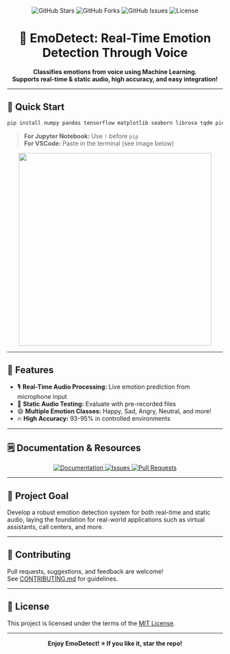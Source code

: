 <!-- EmoDetect: Modern README -->

<p align="center">
  <img src="https://img.shields.io/github/stars/kamlesh-i3004/EmoDetect?style=social" alt="GitHub Stars" />
  <img src="https://img.shields.io/github/forks/kamlesh-i3004/EmoDetect?style=social" alt="GitHub Forks" />
  <img src="https://img.shields.io/github/issues/kamlesh-i3004/EmoDetect" alt="GitHub Issues" />
  <img src="https://img.shields.io/github/license/kamlesh-i3004/EmoDetect" alt="License" />
</p>

<h1 align="center">🎤 EmoDetect: Real-Time Emotion Detection Through Voice</h1>
<p align="center">
  <b>Classifies emotions from voice using Machine Learning.<br>Supports real-time & static audio, high accuracy, and easy integration!</b>
</p>

---

## 🚀 Quick Start

```bash
pip install numpy pandas tensorflow matplotlib seaborn librosa tqdm pickle scikit-learn sounddevice
```
> **For Jupyter Notebook:** Use `!` before `pip`<br>
> **For VSCode:** Paste in the terminal (see image below)

<p align="center">
  <img src="https://github.com/user-attachments/assets/249462b3-ed29-4ce4-8daa-976d025f7bce" width="450" />
</p>

---

## 🧩 Features

- 🎙️ **Real-Time Audio Processing:** Live emotion prediction from microphone input
- 📂 **Static Audio Testing:** Evaluate with pre-recorded files
- 😄 **Multiple Emotion Classes:** Happy, Sad, Angry, Neutral, and more!
- 🔥 **High Accuracy:** 93-95% in controlled environments

---

## 🗒️ Documentation & Resources

<p align="center">
  <a href="https://github.com/kamlesh-i3004/EmoDetect/blob/main/Documentation.md">
    <img src="https://img.shields.io/badge/View-Documentation-blue?style=for-the-badge" alt="Documentation"/>
  </a>
  <a href="https://github.com/kamlesh-i3004/EmoDetect/issues">
    <img src="https://img.shields.io/badge/Report%20Issue-GitHub-red?style=for-the-badge" alt="Issues"/>
  </a>
  <a href="https://github.com/kamlesh-i3004/EmoDetect/pulls">
    <img src="https://img.shields.io/badge/Open%20Pull%20Request-green?style=for-the-badge" alt="Pull Requests"/>
  </a>
</p>

---

## 🎯 Project Goal

Develop a robust emotion detection system for both real-time and static audio, laying the foundation for real-world applications such as virtual assistants, call centers, and more.

---

## 🤝 Contributing

Pull requests, suggestions, and feedback are welcome!  
See [CONTRIBUTING.md](CONTRIBUTING.md) for guidelines.

---

## 📄 License

This project is licensed under the terms of the [MIT License](LICENSE).

---

<p align="center">
  <b>Enjoy EmoDetect! ⭐ If you like it, star the repo!</b>
</p>
